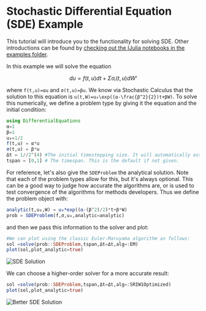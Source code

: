 # Stochastic Differential Equation (SDE) Example

This tutorial will introduce you to the functionality for solving SDE. Other
introductions can be found by [checking out the IJulia notebooks in the examples
folder](https://github.com/JuliaDiffEq/DifferentialEquations.jl/tree/master/examples).

In this example we will solve the equation

```math
du = f(t,u)dt + Σσᵢ(t,u)dWⁱ
```

where ``f(t,u)=αu`` and ``σ(t,u)=βu``. We know via Stochastic Calculus that the
solution to this equation is ``u(t,W)=u₀\exp((α-\frac{β^2}{2})t+βW)``. To solve this
numerically, we define a problem type by giving it the equation and the initial
condition:

```julia
using DifferentialEquations
α=1
β=1
u₀=1/2
f(t,u) = α*u
σ(t,u) = β*u
Δt = 1//2^(4) #The initial timestepping size. It will automatically assigned if not given.
tspan = [0,1] # The timespan. This is the default if not given.
```

For reference, let's also give the `SDEProblem` the analytical solution. Note that
each of the problem types allow for this, but it's always optional. This can be
a good way to judge how accurate the algorithms are, or is used to test convergence
of the algorithms for methods developers. Thus we define the problem object with:

```julia
analytic(t,u₀,W) = u₀*exp((α-(β^2)/2)*t+β*W)
prob = SDEProblem(f,σ,u₀,analytic=analytic)
```

and then we pass this information to the solver and plot:

```julia
#We can plot using the classic Euler-Maruyama algorithm as follows:
sol =solve(prob::SDEProblem,tspan,Δt=Δt,alg=:EM)
plot(sol,plot_analytic=true)
```

![SDE Solution](https://raw.githubusercontent.com/JuliaDiffEq/DifferentialEquations.jl/master/examples/plots/introSDEplot.png)

We can choose a higher-order solver for a more accurate result:

```julia
sol =solve(prob::SDEProblem,tspan,Δt=Δt,alg=:SRIW1Optimized)
plot(sol,plot_analytic=true)
```

![Better SDE Solution](https://raw.githubusercontent.com/JuliaDiffEq/DifferentialEquations.jl/master/examples/plots/introSDEplotSRI.png)

